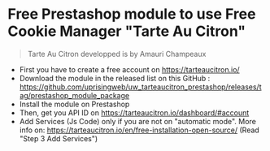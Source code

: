 # Free Prestashop module to use Free Cookie Manager "Tarte Au Citron"
> Tarte Au Citron developped is by Amauri Champeaux

- First you have to create a free account on https://tarteaucitron.io/
- Download the module in the released list on this GitHub : https://github.com/uprisingweb/uw_tarteaucitron_prestashop/releases/tag/prestashop_module_package
- Install the module on Prestashop
- Then, get you API ID on https://tarteaucitron.io/dashboard/#account
- Add Services (Js Code) only if you are not on "automatic mode". More info on: https://tarteaucitron.io/en/free-installation-open-source/ (Read "Step 3 Add Services")
